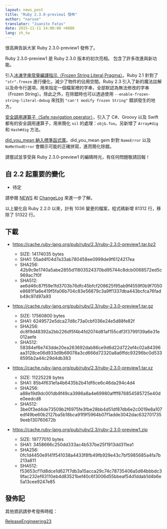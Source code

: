 ```yaml
---
layout: news_post
title: "Ruby 2.3.0-preview1 發佈"
author: "naruse"
translator: "Juanito Fatas"
date: 2015-11-11 14:00:00 +0000
lang: zh_tw
---
```


很高興告訴大家 Ruby 2.3.0-preview1 發佈了。

Ruby 2.3.0-preview1 是 Ruby 2.3.0 版本的初次亮相。
包含了許多改進與新功能。

引入[冰凍字串常量編譯指示（Frozen String Literal
Pragma）](https://bugs.ruby-lang.org/issues/11473)。Ruby 2.1 針對了 `"str".freeze` 進行優化，減少了物件的佔用空間。Ruby 2.3 引入了新的魔法註解以及命令行選項，用來指定一個檔案裡的字串，全部默認為無法修改的字串（Frozen String）。除此之外，在除錯時也可以透過使用 `--enable-frozen-string-literal-debug` 來找到 `"can't modify frozen String"` 錯誤發生的地方。

[安全調用運算子（Safe navigation operator）](https://bugs.ruby-lang.org/issues/11537)，引入了 C#、Groovy 以及 Swift 都有的安全調用運算子，用來簡化 `nil` 的處理：`obj&.foo`。另新增了 `Array#dig` 和 `Hash#dig` 方法。

[did_you_mean 納入標準函式庫](https://bugs.ruby-lang.org/issues/11252)。did_you_mean gem 針對 `NameError` 以及 `NoMethodError` 會顯示可能的正確拼寫，進而簡化除錯。

請嘗試並享受與 Ruby 2.3.0-preview1 的編碼時光，有任何問題敬請回報！

## 自 2.2 起重要的變化

* 待定

請參閱 [NEWS](https://github.com/ruby/ruby/blob/v2_3_0_preview1/NEWS) 和
[ChangeLog](https://github.com/ruby/ruby/blob/v2_3_0_preview1/ChangeLog)
來進一步了解。

以上變化自 Ruby 2.2.0 以來，計有 1036 變更的檔案，程式碼新增 81312 行，移除了 51322 行。

## 下載

* <https://cache.ruby-lang.org/pub/ruby/2.3/ruby-2.3.0-preview1.tar.bz2>

  * SIZE:   14174035 bytes
  * SHA1:   55ad4f04d7a33ab780458ee0999de9f6124217ea
  * SHA256: 42b9c9e1740a5abe2855d11803524370bd95744c8dcb0068572ed5c969ac7f0f
  * SHA512: ae6d46c87f59e1fd3703b76dfc45bfcf208625f95ab9f4559f0b9f7050e8681f1a6e419f5fa06b704c83e56879c3a9ff1337dba443bcfca76fadb49c97d97a93

* <https://cache.ruby-lang.org/pub/ruby/2.3/ruby-2.3.0-preview1.tar.gz>

  * SIZE:   17560800 bytes
  * SHA1:   6249572e5dca27d8c73a0cbf036e24e5d88fe82f
  * SHA256: dc8f9d48392a2bb226df5f4b4fd2074d81af155cdf3f3799139a6e31e012aefe
  * SHA512: 58384ef6e743dde20ea263692dab86ce9d6d22d722ef4c02a84396aa3128ce06d933d9b69078a3cd666d72320a8a6ffdc93296bc0d5338595b2a44c29d4db383

* <https://cache.ruby-lang.org/pub/ruby/2.3/ruby-2.3.0-preview1.tar.xz>

  * SIZE:   11225228 bytes
  * SHA1:   85b4f631efa4b6435b2b41df6ce6c46da294c4d4
  * SHA256: a88e19d9dc001db8f49ca3986a8a4e69980affff876854585725e40de0eedcd8
  * SHA512: 3be0f3ed4de73509b2f6975fe3fbe28bb4d51df87db6e2c0019e8a107edf49be60b2127ba5b18bca91f9f5964b07f1adde3042dac6327017359eeb130760672b

* <https://cache.ruby-lang.org/pub/ruby/2.3/ruby-2.3.0-preview1.zip>

  * SIZE:   19777010 bytes
  * SHA1:   3458666c250dd333ac4b537be25f1913dd311ea1
  * SHA256: 0fc1d4450e9141f541038a4433f8fb49fb929e43c7bf5985685a4fa7b213a811
  * SHA512: f53653cf11d8dce1d627f7db3a15acca29c74c78735406a5d64bbbdc39fac232ef63110eb4d83521bef40c6f3006d55bbeaf54d1ddab1d4b6e5a13cee9247e85

## 發佈記

其他資訊請參考發佈時程：

[ReleaseEngineering23](https://bugs.ruby-lang.org/projects/ruby-master/wiki/ReleaseEngineering23)
